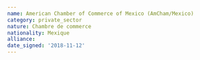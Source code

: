 ```yaml
---
name: American Chamber of Commerce of Mexico (AmCham/Mexico)
category: private_sector
nature: Chambre de commerce
nationality: Mexique
alliance: 
date_signed: '2018-11-12'
---
```

    